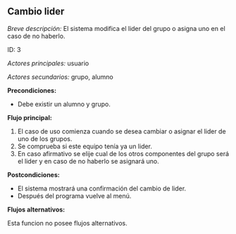**Cambio lider**
---

*Breve descripción:* El sistema modifica el lider del grupo o asigna uno en el caso
                     de no haberlo.

ID: 3

*Actores principales:* usuario

*Actores secundarios:* grupo, alumno

**Precondiciones:**

* Debe existir un alumno y grupo.

**Flujo principal:**

1. El caso de uso comienza cuando se desea cambiar o asignar el lider de uno de los grupos.
2. Se comprueba si este equipo tenía ya un lider.
3. En caso afirmativo se elije cual de los otros componentes del grupo será
   el lider y en caso de no haberlo se asignará uno.

**Postcondiciones:**

* El sistema mostrará una confirmación del cambio de lider.
* Después del programa vuelve al menú.

**Flujos alternativos:**


 Esta funcion no posee flujos alternativos.
